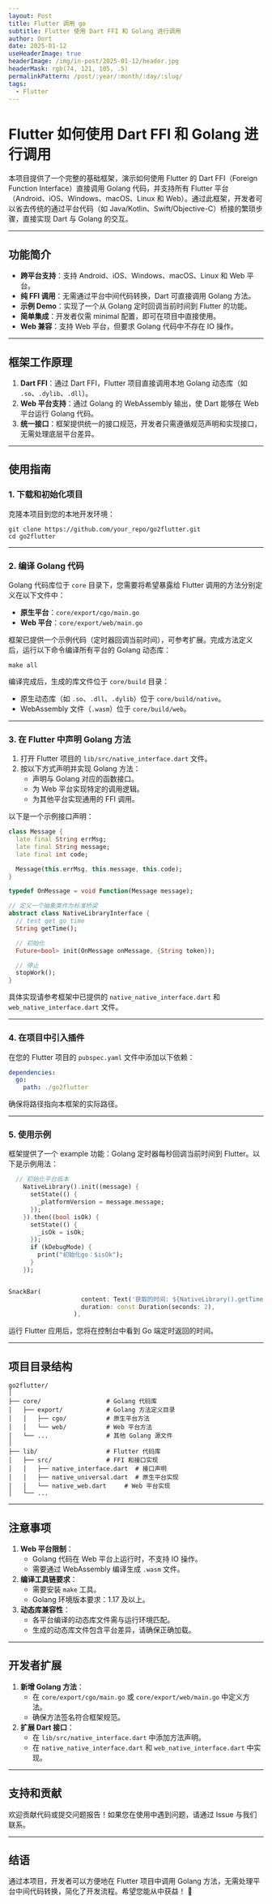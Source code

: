 ```yaml
---
layout: Post
title: Flutter 调用 go
subtitle: Flutter 使用 Dart FFI 和 Golang 进行调用
author: Oort
date: 2025-01-12
useHeaderImage: true
headerImage: /img/in-post/2025-01-12/header.jpg
headerMask: rgb(74, 121, 105, .5)
permalinkPattern: /post/:year/:month/:day/:slug/
tags:
  - Flutter
---
```


<!-- more -->

# Flutter 如何使用 Dart FFI 和 Golang 进行调用

本项目提供了一个完整的基础框架，演示如何使用 Flutter 的 Dart FFI（Foreign Function Interface）直接调用 Golang 代码，并支持所有 Flutter 平台（Android、iOS、Windows、macOS、Linux 和 Web）。通过此框架，开发者可以省去传统的通过平台代码（如 Java/Kotlin、Swift/Objective-C）桥接的繁琐步骤，直接实现 Dart 与 Golang 的交互。

---

## 功能简介

- **跨平台支持**：支持 Android、iOS、Windows、macOS、Linux 和 Web 平台。
- **纯 FFI 调用**：无需通过平台中间代码转换，Dart 可直接调用 Golang 方法。
- **示例 Demo**：实现了一个从 Golang 定时回调当前时间到 Flutter 的功能。
- **简单集成**：开发者仅需 minimal 配置，即可在项目中直接使用。
- **Web 兼容**：支持 Web 平台，但要求 Golang 代码中不存在 IO 操作。

---

## 框架工作原理

1. **Dart FFI**：通过 Dart FFI，Flutter 项目直接调用本地 Golang 动态库（如 `.so`、`.dylib`、`.dll`）。
2. **Web 平台支持**：通过 Golang 的 WebAssembly 输出，使 Dart 能够在 Web 平台运行 Golang 代码。
3. **统一接口**：框架提供统一的接口规范，开发者只需遵循规范声明和实现接口，无需处理底层平台差异。

---

## 使用指南

### 1. 下载和初始化项目

克隆本项目到您的本地开发环境：

```shell
git clone https://github.com/your_repo/go2flutter.git
cd go2flutter
```

---

### 2. 编译 Golang 代码

Golang 代码库位于 `core` 目录下，您需要将希望暴露给 Flutter 调用的方法分别定义在以下文件中：

- **原生平台**：`core/export/cgo/main.go`
- **Web 平台**：`core/export/web/main.go`

框架已提供一个示例代码（定时器回调当前时间），可参考扩展。完成方法定义后，运行以下命令编译所有平台的 Golang 动态库：

```shell
make all
```

编译完成后，生成的库文件位于 `core/build` 目录：

- 原生动态库（如 `.so`、`.dll`、`.dylib`）位于 `core/build/native`。
- WebAssembly 文件（`.wasm`）位于 `core/build/web`。

---

### 3. 在 Flutter 中声明 Golang 方法

1. 打开 Flutter 项目的 `lib/src/native_interface.dart` 文件。
2. 按以下方式声明并实现 Golang 方法：
   - 声明与 Golang 对应的函数接口。
   - 为 Web 平台实现特定的调用逻辑。
   - 为其他平台实现通用的 FFI 调用。

以下是一个示例接口声明：

```dart
class Message {
  late final String errMsg;
  late final String message;
  late final int code;

  Message(this.errMsg, this.message, this.code);
}

typedef OnMessage = void Function(Message message);

// 定义一个抽象类作为标准桥梁
abstract class NativeLibraryInterface {
  // test get go time
  String getTime();

  // 初始化
  Future<bool> init(OnMessage onMessage, {String token});

  // 停止
  stopWork();
}
```

具体实现请参考框架中已提供的 `native_native_interface.dart` 和 `web_native_interface.dart` 文件。

---

### 4. 在项目中引入插件

在您的 Flutter 项目的 `pubspec.yaml` 文件中添加以下依赖：

```yaml
dependencies:
  go:
    path: ./go2flutter
```

确保将路径指向本框架的实际路径。

---

### 5. 使用示例

框架提供了一个 example 功能：Golang 定时器每秒回调当前时间到 Flutter。以下是示例用法：

```dart
  // 初始化平台版本
    NativeLibrary().init((message) {
      setState(() {
        _platformVersion = message.message;
      });
    }).then((bool isOk) {
      setState(() {
        _isOk = isOk;
      });
      if (kDebugMode) {
        print("初始化go：$isOk");
      }
    });


SnackBar(
                    content: Text('获取的时间: ${NativeLibrary().getTime()}'),
                    duration: const Duration(seconds: 2),
                  ),
```

运行 Flutter 应用后，您将在控制台中看到 Go 端定时返回的时间。

---

## 项目目录结构

```
go2flutter/
│
├── core/                  # Golang 代码库
│   ├── export/            # Golang 方法定义目录
│   │   ├── cgo/           # 原生平台方法
│   │   └── web/           # Web 平台方法
│   └── ...                # 其他 Golang 源文件
│
├── lib/                   # Flutter 代码库
│   ├── src/               # FFI 和接口实现
│   │   ├── native_interface.dart  # 接口声明
│   │   ├── native_universal.dart  # 原生平台实现
│   │   └── native_web.dart     # Web 平台实现
│   └── ...
```

---

## 注意事项

1. **Web 平台限制**：
   - Golang 代码在 Web 平台上运行时，不支持 IO 操作。
   - 需要通过 WebAssembly 编译生成 `.wasm` 文件。
2. **编译工具链要求**：
   - 需要安装 `make` 工具。
   - Golang 环境版本要求：1.17 及以上。
3. **动态库兼容性**：
   - 各平台编译的动态库文件需与运行环境匹配。
   - 生成的动态库文件包含平台差异，请确保正确加载。

---

## 开发者扩展

1. **新增 Golang 方法**：
   - 在 `core/export/cgo/main.go` 或 `core/export/web/main.go` 中定义方法。
   - 确保方法签名符合框架规范。
2. **扩展 Dart 接口**：
   - 在 `lib/src/native_interface.dart` 中添加方法声明。
   - 在 `native_native_interface.dart` 和 `web_native_interface.dart` 中实现。

---

## 支持和贡献

欢迎贡献代码或提交问题报告！如果您在使用中遇到问题，请通过 Issue 与我们联系。

---

## 结语

通过本项目，开发者可以方便地在 Flutter 项目中调用 Golang 方法，无需处理平台中间代码转换，简化了开发流程。希望您能从中获益！ 🎉
